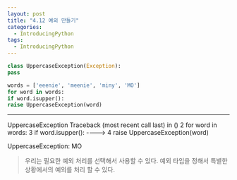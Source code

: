 ```yaml
---
layout: post
title: "4.12 예외 만들기"
categories:
  - IntroducingPython
tags:
  - IntroducingPython
---
```


```python
class UppercaseException(Exception):
pass
```
```python
words = ['eeenie', 'meenie', 'miny', 'MO']
for word in words:
if word.isupper():
raise UppercaseException(word)
```
---------------------------------------------------------------------
UppercaseException                  Traceback (most recent call last)
<ipython-input-9-56dc8d092fd2> in <module>()
2 for word in words:
3     if word.isupper():
----> 4         raise UppercaseException(word)
                                                        
UppercaseException: MO
> 우리는 필요한 예외 처리를 선택해서 사용할 수 있다. 예외 타입을 정해서 특별한 상황에서의 예외를 처리 할 수 있다.
